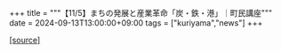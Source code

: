 +++
title = """【11/5】まちの発展と産業革命「炭・鉄・港」｜町民講座"""
date = 2024-09-13T13:00:00+09:00
tags = ["kuriyama","news"]
+++


[[source]](https://www.town.kuriyama.hokkaido.jp/site/tyouminkouza/28833.html)
